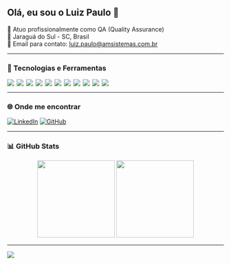 ## Olá, eu sou o Luiz Paulo 👋

💼 Atuo profissionalmente como QA (Quality Assurance)  
📍 Jaraguá do Sul - SC, Brasil  
📧 Email para contato: luiz.paulo@amsistemas.com.br  

---

### 🚀 Tecnologias e Ferramentas

<div style="display: flex; flex-wrap: wrap; gap: 6px;">
  <img src="https://img.shields.io/badge/JavaScript-F7DF1E?style=for-the-badge&logo=javascript&logoColor=black" />
  <img src="https://img.shields.io/badge/Node.js-43853D?style=for-the-badge&logo=node.js&logoColor=white" />
  <img src="https://img.shields.io/badge/PostgreSQL-316192?style=for-the-badge&logo=postgresql&logoColor=white" />
  <img src="https://img.shields.io/badge/MongoDB-4EA94B?style=for-the-badge&logo=mongodb&logoColor=white" />
  <img src="https://img.shields.io/badge/JMeter-D22128?style=for-the-badge&logo=apachejmeter&logoColor=white" />
  <img src="https://img.shields.io/badge/Cypress-17202C?style=for-the-badge&logo=cypress&logoColor=white" />
  <img src="https://img.shields.io/badge/Python-3776AB?style=for-the-badge&logo=python&logoColor=white" />
  <img src="https://img.shields.io/badge/Behave-4E8B57?style=for-the-badge&logo=behave&logoColor=white" />
  <img src="https://img.shields.io/badge/Selenium-43B02A?style=for-the-badge&logo=selenium&logoColor=white" />
  <img src="https://img.shields.io/badge/Robot%20Framework-000000?style=for-the-badge&logo=robotframework&logoColor=white" />
  <img src="https://img.shields.io/badge/Ruby-CC342D?style=for-the-badge&logo=ruby&logoColor=white" />
</div>

---

### 🌐 Onde me encontrar

[![LinkedIn](https://img.shields.io/badge/-LinkedIn-0077B5?style=for-the-badge&logo=linkedin&logoColor=white)](https://www.linkedin.com/in/luiz-paulo-junior/)
[![GitHub](https://img.shields.io/badge/-GitHub-181717?style=for-the-badge&logo=github&logoColor=white)](https://github.com/lupajr)

---

### 📊 GitHub Stats

<div align="center">
  <img height="180em" src="https://github-readme-stats.vercel.app/api?username=lupajr&show_icons=true&theme=radical" />
  <img height="180em" src="https://github-readme-stats.vercel.app/api/top-langs/?username=lupajr&layout=compact&theme=radical" />
</div>

---

![](https://komarev.com/ghpvc/?username=lupajr&style=flat-square&color=8a2be2)
